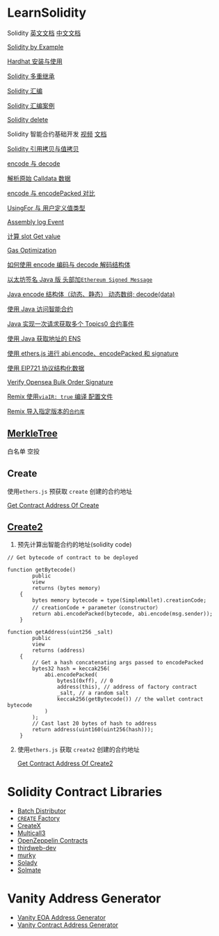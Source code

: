 # LearnSolidity

Solidity [英文文档](https://docs.soliditylang.org/en/latest/) [中文文档](https://learnblockchain.cn/docs/solidity/)

[Solidity by Example](https://solidity-by-example.org/)

[Hardhat 安装与使用](./xmind文件/md%20or%20pdf/Hardhat.md)

[Solidity 多重继承](./xmind文件/md%20or%20pdf/Solidity多重继承.md)

[Solidity 汇编](./xmind文件/md%20or%20pdf/初识汇编.md)

[Solidity 汇编案例](./xmind文件/md%20or%20pdf/Solidity汇编应用案例.md)

[Solidity delete](./xmind文件/md%20or%20pdf/Solidity-delete.md)

Solidity 智能合约基础开发 [视频](https://space.bilibili.com/1159991219/channel/collectiondetail?sid=616215) [文档](./Solidity智能合约开发.md)

[Solidity 引用拷贝与值拷贝](./xmind文件/md%20or%20pdf/引用拷贝还是值拷贝%20（x%20=%20a）.md)

[encode 与 decode](./encode与encodePacked/encode_decode.md)

[解析原始 Calldata 数据](./encode与encodePacked/解析原始Calldata数据.md)

[encode 与 encodePacked 对比](./encode与encodePacked/encode_encodePacked.md)

[UsingFor 与 用户定义值类型](./DefinedValueTypes/custom_type.md)

[Assembly log Event](https://github.com/EthanOK/assembly-log)

[计算 slot Get value](https://github.com/EthanOK/calculate-slot)

[Gas Optimization](https://github.com/EthanOK/WTF-gas-optimization)

[如何使用 encode 编码与 decode 解码结构体](./utils/如何使用encode编码与decode解码结构体.md)

[以太坊签名 Java 版 头部加`Ethereum Signed Message`](./utils/Java版以太坊签名.md)

[Java encode 结构体（动态、静态） 动态数组; decode(data)](./utils/EncodeStructAndDynamicArray.md)

[使用 Java 访问智能合约](./utils/UseJavaCallContract.md)

[Java 实现一次请求获取多个 Topics0 合约事件](./Java/FilterMulTopicsEvent/FilterMulTopics.java)

[使用 Java 获取地址的 ENS](./Java/ENS/GetENSOfAddress.java)

[使用 ethers.js 进行 abi.encode、encodePacked 和 signature](./utils/getSignature_ethersjs.md)

[使用 EIP721 协议结构化数据](./utils/EIP712.md)

[Verify Opensea Bulk Order Signature](https://github.com/EthanOK/seaport-lite)

[Remix 使用`viaIR: true` 编译 配置文件](./json/compiler_config.json)

[Remix 导入指定版本的`合约库`](./utils/Remix_Library_Version.md)

## [MerkleTree](./Merkle)

白名单 空投

## Create

使用`ethers.js` 预获取 `create` 创建的合约地址

[Get Contract Address Of Create](./Create2/GetContractAddressOfCreate.js)

## [Create2](./Create2)

1. 预先计算出智能合约的地址(solidity code)

```solidity
// Get bytecode of contract to be deployed

function getBytecode()
        public
        view
        returns (bytes memory)
    {
        bytes memory bytecode = type(SimpleWallet).creationCode;
        // creationCode + parameter（constructor）
        return abi.encodePacked(bytecode, abi.encode(msg.sender));
    }

function getAddress(uint256 _salt)
        public
        view
        returns (address)
    {
        // Get a hash concatenating args passed to encodePacked
        bytes32 hash = keccak256(
            abi.encodePacked(
                bytes1(0xff), // 0
                address(this), // address of factory contract
                _salt, // a random salt
                keccak256(getBytecode()) // the wallet contract bytecode
            )
        );
        // Cast last 20 bytes of hash to address
        return address(uint160(uint256(hash)));
    }
```

2. 使用`ethers.js` 获取 `create2` 创建的合约地址

   [Get Contract Address Of Create2](./Create2/GetContractAddressOfCreate2.js)

# Solidity Contract Libraries

- [Batch Distributor](https://github.com/pcaversaccio/batch-distributor)
- [`CREATE` Factory](https://github.com/pcaversaccio/create-util)
- [CreateX](https://github.com/pcaversaccio/createx)
- [Multicall3](https://github.com/mds1/multicall3)
- [OpenZeppelin Contracts](https://github.com/OpenZeppelin/openzeppelin-contracts)
- [thirdweb-dev](https://github.com/thirdweb-dev/contracts)
- [murky](https://github.com/dmfxyz/murky)
- [Solady](https://github.com/Vectorized/solady)
- [Solmate](https://github.com/transmissions11/solmate)

# Vanity Address Generator

- [Vanity EOA Address Generator](https://github.com/10gic/vanitygen-plusplus)
- [Vanity Contract Address Generator](https://github.com/HrikB/createXcrunch)
